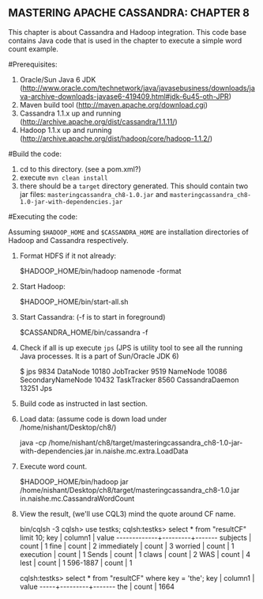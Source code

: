 MASTERING APACHE CASSANDRA: CHAPTER 8
-------------------------------------

This chapter is about Cassandra and Hadoop integration. This code base contains Java code that is used in the chapter to execute a simple word count example.

#Prerequisites:

1. Oracle/Sun Java 6 JDK (http://www.oracle.com/technetwork/java/javasebusiness/downloads/java-archive-downloads-javase6-419409.html#jdk-6u45-oth-JPR)
2. Maven build tool (http://maven.apache.org/download.cgi)
3. Cassandra 1.1.x up and running (http://archive.apache.org/dist/cassandra/1.1.11/)
4. Hadoop 1.1.x up and running (http://archive.apache.org/dist/hadoop/core/hadoop-1.1.2/)

#Build the code:

1. cd to this directory. (see a pom.xml?)
2. execute `mvn clean install`
3. there should be a `target` directory generated. This should contain two jar files: `masteringcassandra_ch8-1.0.jar` and `masteringcassandra_ch8-1.0-jar-with-dependencies.jar`

#Executing the code:

Assuming `$HADOOP_HOME` and `$CASSANDRA_HOME` are installation directories of Hadoop and Cassandra respectively.

1. Format HDFS if it not already:
    
    $HADOOP_HOME/bin/hadoop namenode -format

2.  Start Hadoop:

    $HADOOP_HOME/bin/start-all.sh 

3. Start Cassandra: (-f is to start in foreground)

    $CASSANDRA_HOME/bin/cassandra -f

4. Check if all is up execute `jps` (JPS is utility tool to see all the running Java processes. It is a part of Sun/Oracle JDK 6)

    $ jps
    9834 DataNode
    10180 JobTracker
    9519 NameNode
    10086 SecondaryNameNode
    10432 TaskTracker
    8560 CassandraDaemon
    13251 Jps
    
5. Build code as instructed in last section.
6. Load data: (assume code is down load under /home/nishant/Desktop/ch8/)
  
    java -cp /home/nishant/ch8/target/masteringcassandra_ch8-1.0-jar-with-dependencies.jar in.naishe.mc.extra.LoadData

7. Execute word count.

    $HADOOP_HOME/bin/hadoop jar /home/nishant/Desktop/ch8/target/masteringcassandra_ch8-1.0.jar in.naishe.mc.CassandraWordCount
    
8. View the result, (we'll use CQL3) mind the quote around CF name.

    bin/cqlsh -3
    cqlsh> use testks;
    cqlsh:testks> select * from "resultCF" limit 10;
     key         | column1 | value
    -------------+---------+-------
        subjects |   count |     1
            fine |   count |     2
     immediately |   count |     3
         worried |   count |     1
       execution |   count |     1
           Sends |   count |     1
           claws |   count |     2
             WAS |   count |     4
            lest |   count |     1
        596-1887 |   count |     1

    cqlsh:testks> select * from "resultCF" where key = 'the';
     key | column1 | value
    -----+---------+-------
     the |   count |  1664

